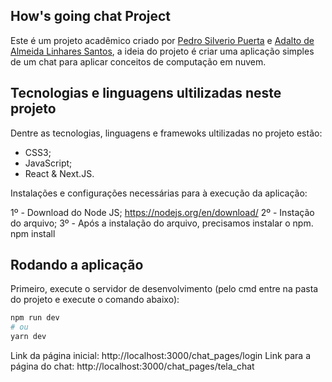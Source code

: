## How's going chat Project

Este é um projeto acadêmico criado por [Pedro Silverio Puerta](https://github.com/pedro-puerta) e [Adalto de Almeida Linhares Santos](https://github.com/adaltospjr), a ideia do projeto é criar uma aplicação simples de um chat para aplicar conceitos de computação em nuvem.

## Tecnologias e linguagens ultilizadas neste projeto

Dentre as tecnologias, linguagens e framewoks ultilizadas no projeto estão:

- CSS3;
- JavaScript;
- React & Next.JS.

Instalações e configurações necessárias para à execução da aplicação:

1º - Download do Node JS;
https://nodejs.org/en/download/
2º - Instação do arquivo;
3º - Após a instalação do arquivo, precisamos instalar o npm.
npm install


## Rodando a aplicação

Primeiro, execute o servidor de desenvolvimento (pelo cmd entre na pasta do projeto e execute o comando abaixo):

```bash
npm run dev
# ou
yarn dev
```
Link da página inicial: http://localhost:3000/chat_pages/login
Link para a página do chat: http://localhost:3000/chat_pages/tela_chat
